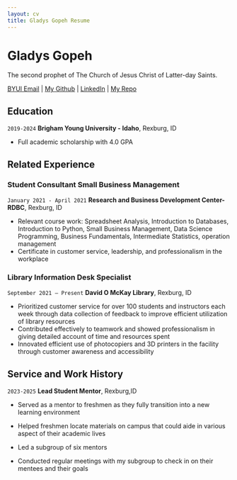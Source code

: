```yaml
---
layout: cv
title: Gladys Gopeh Resume
---
```

# Gladys Gopeh
The second prophet of The Church of Jesus Christ of Latter-day Saints.

<div id="webaddress">
<a href="https://gop19001@byui.edu">BYUI Email</a>
| <a href="https://github.com/ggopeh">My Github</a>
| <a href="https://linkedin.com/in/gladysgopeh">LinkedIn</a>
| <a href="https://ggopeh.github.io/gladys_resume/">My Repo</a>
</div>

<!-- https://www.monique.tech/the-art-of-markdown -->

## Education

`2019-2024`
__Brigham Young University - Idaho__, Rexburg, ID

- Full academic scholarship with 4.0 GPA



## Related Experience

### Student Consultant Small Business Management

`January 2021 - April 2021`
__Research and Business Development Center-RDBC__, Rexburg, ID

- Relevant course work: Spreadsheet Analysis, Introduction to Databases, Introduction to Python, Small Business Management, Data Science Programming, Business Fundamentals, Intermediate Statistics, operation management
- Certificate in customer service, leadership, and professionalism in the workplace

### Library Information Desk Specialist

`September 2021 – Present`
__David O McKay Library__, Rexburg, ID

- Prioritized customer service for over 100 students and instructors each week through data collection of feedback to improve efficient utilization of library resources 
- Contributed effectively to teamwork and showed professionalism in giving detailed account of time and resources spent
- Innovated efficient use of photocopiers and 3D printers in the facility through customer awareness and accessibility



## Service and Work History


`2023-2025`
__Lead Student Mentor__, Rexburg,ID

- Served as a mentor to freshmen as they fully transition into a new learning environment
	
- Helped freshmen locate materials on campus that could aide in various aspect of their academic lives 
- Led a subgroup of six mentors
- Conducted regular meetings with my subgroup to check in on their mentees and their goals


<!-- ### Footer

Last updated: May 2013 -->


